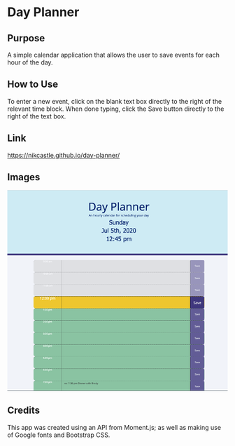 # Day Planner

## Purpose

A simple calendar application that allows the user to save events for each hour of the day. 

## How to Use
To enter a new event, click on the blank text box directly to the right of the relevant time block. When done typing, click the Save button directly to the right of the text box. 


## Link
https://nikcastle.github.io/day-planner/


## Images
<img src="assets/images/example.png">


## Credits
This app was created using an API from Moment.js; as well as making use of Google fonts and Bootstrap CSS. 


